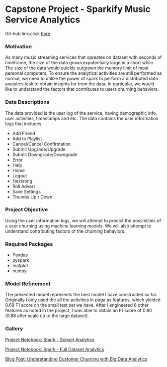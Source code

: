 # Capstone Project - Sparkify Music Service Analytics

Git-hub link:click [here](https://github.com/akshithpm/Capstone_project.git)

### Motivation

As many music streaming services that opreates on dataset with seconds of timeframe, the size of the data grows expotentially large in a short while. The size of the data would quickly outgrown the memory limit of most personal computers. To ensure the analytical activities are still performed as normal, we need to utilize the power of spark to perform a distributed data analytics task to obtain insights for from the data. In particular, we would like to understand the factors that contributes to users churning behaviors.

### Data Descriptions

The data provided is the user log of the service, having demographic info, user activities, timestamps and etc. The data contains the user information logs that includes 

* Add Friend
* Add to Playlist
* Cancel/Cancel Confirmation
* Submit Upgrade/Upgrade
* Submit Downgrade/Downgrade
* Error
* Help
* Home
* Logout
* Nextsong
* Roll Advert
* Save Settings
* Thumbs Up / Down

### Project Objective

Using the user information logs, we will attempt to predict the possiblities of a user churning using machine learning models. We will also attempt to understand contributing factors of the churning behaviors.

### Required Packages

* Pandas
* pyspark
* matplot
* numpy

### Model Refinement

The presented model represents the best model I have constructed so far. Originally I only used the all the activities in *page* as features, which yielded 0.69 F1 score on the small test set we have. After I engineered 6 other features as noted in the project, I was able to obtain an F1 score of 0.80 (0.88 after scale up to the large dataset).

### Gallery


[Project Notebook: Spark - Subset Analytics](https://nbviewer.jupyter.org/github/akshithpm/Capstone_project/blob/master/Spark%20-%20Subset%20Analytics.ipynb)

[Project Notebook: Spark - Full Dataset Analytics](https://nbviewer.jupyter.org/github/akshithpm/Capstone_project/blob/master/Spark%20-%20Full%20Dataset.ipynb)

[Blog Post: Understanding Customer Churning with Big Data Analytics](https://medium.com/@akshithpm558/customer-churning-representation-by-big-data-analysis-3a43e9d974fd?sk=d897a5724131a5ff5d0265ff2eb8734f)

